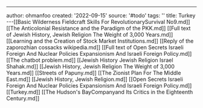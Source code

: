---
author: ohmanfoo
created: '2022-09-15'
source: '#todo'
tags: ''
title: Turkey
---[[Basic Wilderness Fieldcraft Skills For RevolutionarySurvival No9.md]]
[[The Anticolonial Resistance and the Paradigm of the PKK.md]]
[[Full text of Jewish History, Jewish Religion The Weight of 3,000 Years.md]]
[[Learning and the Creation of Stock Market Institutions.md]]
[[Reply of the zaporozhian cossacks wikipedia.md]]
[[Full text of Open Secrets Israeli Foreign And Nuclear Policies Expansionism And Israeli Foreign Policy.md]]
[[The chatbot problem.md]]
[[Jewish History Jewish Religion Israel Shahak.md]]
[[Jewish History, Jewish Religion The Weight of 3,000 Years.md]]
[[Streets of Papuny.md]]
[[The Zionist Plan For The Middle East.md]]
[[Jewish History, Jewish Religion.md]]
[[Open Secrets Israeli Foreign And Nuclear Policies Expansionism And Israeli Foreign Policy.md]]
[[Turkey.md]]
[[The Hudson's BayCompanyand Its Critics in the Eighteenth Century.md]]
